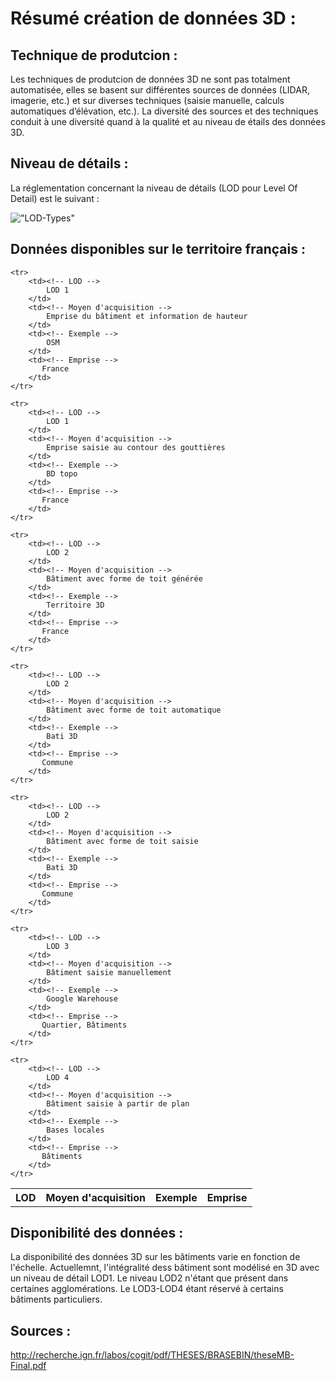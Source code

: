 # Résumé création de données 3D :

## Technique de produtcion :

Les techniques de produtcion de données 3D ne sont pas totalment automatisée, elles se basent sur différentes sources de données
(LIDAR, imagerie, etc.) et sur diverses techniques (saisie manuelle, calculs automatiques d’élévation, etc.).
La diversité des sources et des techniques conduit à une diversité quand à la qualité et au niveau de étails des données 3D.

## Niveau de détails :

La réglementation concernant la niveau de détails (LOD pour Level Of Detail) est le suivant :

!["LOD-Types"](images/lod-types.jpg) 

## Données disponibles sur le territoire français :

<table>
    <tr>
        <th>LOD</th>
        <th>Moyen d'acquisition</th>
        <th>Exemple</th>
        <th>Emprise</th>
    </tr>

    <tr>
		<td><!-- LOD -->
		    LOD 1
		</td>
		<td><!-- Moyen d'acquisition -->
		    Emprise du bâtiment et information de hauteur  
		</td>
		<td><!-- Exemple -->
		    OSM  
		</td>
		<td><!-- Emprise -->
		   France  
		</td>
    </tr>

    <tr>
		<td><!-- LOD -->
		    LOD 1
		</td>
		<td><!-- Moyen d'acquisition --> 
		    Emprise saisie au contour des gouttières
		</td>
		<td><!-- Exemple -->
		    BD topo
		</td>
		<td><!-- Emprise -->
		   France
		</td>
    </tr>

    <tr>
		<td><!-- LOD -->
		    LOD 2
		</td>
		<td><!-- Moyen d'acquisition --> 
		    Bâtiment avec forme de toit générée
		</td>
		<td><!-- Exemple -->
		    Territoire 3D
		</td>
		<td><!-- Emprise -->
		   France
		</td>
    </tr>

    <tr>
		<td><!-- LOD -->
		    LOD 2
		</td>
		<td><!-- Moyen d'acquisition --> 
		    Bâtiment avec forme de toit automatique
		</td>
		<td><!-- Exemple -->
		    Bati 3D
		</td>
		<td><!-- Emprise -->
		   Commune
		</td>
    </tr>

    <tr>
		<td><!-- LOD -->
		    LOD 2
		</td>
		<td><!-- Moyen d'acquisition --> 
		    Bâtiment avec forme de toit saisie
		</td>
		<td><!-- Exemple -->
		    Bati 3D
		</td>
		<td><!-- Emprise -->
		   Commune
		</td>
    </tr>

    <tr>
		<td><!-- LOD -->
		    LOD 3
		</td>
		<td><!-- Moyen d'acquisition --> 
		    Bâtiment saisie manuellement
		</td>
		<td><!-- Exemple -->
		    Google Warehouse
		</td>
		<td><!-- Emprise -->
		   Quartier, Bâtiments
		</td>
    </tr>

    <tr>
		<td><!-- LOD -->
		    LOD 4
		</td>
		<td><!-- Moyen d'acquisition --> 
		    Bâtiment saisie à partir de plan
		</td>
		<td><!-- Exemple -->
		    Bases locales
		</td>
		<td><!-- Emprise -->
		   Bâtiments
		</td>
    </tr>

</table>

## Disponibilité des données :

La disponibilité des données 3D sur les bâtiments varie en fonction de l'échelle.
Actuellemnt, l'intégralité dess bâtiment sont modélisé en 3D avec un niveau de détail LOD1.
Le niveau LOD2 n'étant que présent dans certaines agglomérations.
Le LOD3-LOD4 étant réservé à certains bâtiments particuliers.

## Sources :

http://recherche.ign.fr/labos/cogit/pdf/THESES/BRASEBIN/theseMB-Final.pdf